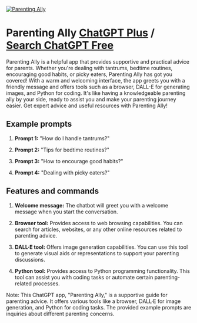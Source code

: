 
[![Parenting Ally](https://files.oaiusercontent.com/file-uWNKM2OVnyLT1Xq9GnHjC54w?se=2123-10-16T22%3A44%3A18Z&sp=r&sv=2021-08-06&sr=b&rscc=max-age%3D31536000%2C%20immutable&rscd=attachment%3B%20filename%3D815ae934-9da0-4ba2-b2e8-91e8c2a7fd66.png&sig=webqX8YYvePdxnkNyaZqmyWHq0jKspzhYluNm/XMeNs%3D)](https://chat.openai.com/g/g-XehsZEDMp-parenting-ally)

# Parenting Ally [ChatGPT Plus](https://chat.openai.com/g/g-XehsZEDMp-parenting-ally) / [Search ChatGPT Free](https://gptcall.net/index.html#/?search=Parenting%20Ally)

Parenting Ally is a helpful app that provides supportive and practical advice for parents. Whether you're dealing with tantrums, bedtime routines, encouraging good habits, or picky eaters, Parenting Ally has got you covered! With a warm and welcoming interface, the app greets you with a friendly message and offers tools such as a browser, DALL-E for generating images, and Python for coding. It's like having a knowledgeable parenting ally by your side, ready to assist you and make your parenting journey easier. Get expert advice and useful resources with Parenting Ally!

## Example prompts

1. **Prompt 1:** "How do I handle tantrums?"

2. **Prompt 2:** "Tips for bedtime routines?"

3. **Prompt 3:** "How to encourage good habits?"

4. **Prompt 4:** "Dealing with picky eaters?"

## Features and commands

1. **Welcome message:** The chatbot will greet you with a welcome message when you start the conversation.

2. **Browser tool:** Provides access to web browsing capabilities. You can search for articles, websites, or any other online resources related to parenting advice.

3. **DALL·E tool:** Offers image generation capabilities. You can use this tool to generate visual aids or representations to support your parenting discussions.

4. **Python tool:** Provides access to Python programming functionality. This tool can assist you with coding tasks or automate certain parenting-related processes.

Note: This ChatGPT app, "Parenting Ally," is a supportive guide for parenting advice. It offers various tools like a browser, DALL·E for image generation, and Python for coding tasks. The provided example prompts are inquiries about different parenting concerns.


